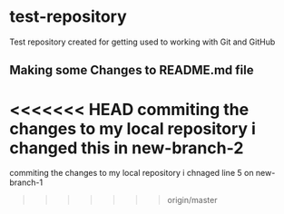 # test-repository
Test repository created for getting used to working with Git and GitHub

## Making some Changes to README.md file
<<<<<<< HEAD
commiting the changes to my local repository i changed this in new-branch-2
=======
commiting the changes to my local repository i chnaged line 5 on new-branch-1
>>>>>>> origin/master
